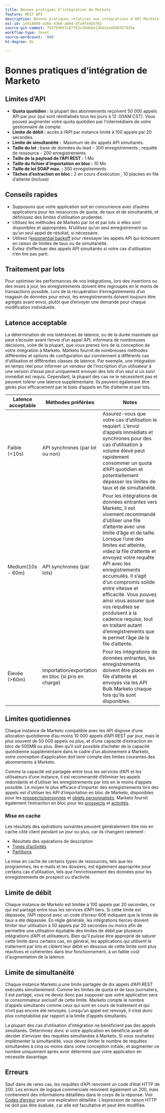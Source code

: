 ```yaml
---
title: Bonnes pratiques d’intégration de Marketo
feature: REST API
description: Bonnes pratiques relatives aux intégrations d’API Marketo concernant les quotas, les limites de débit et de simultanéité, les traitements par lots, l’importation et l’exportation en masse, la mise en cache et la planification de la latence.
exl-id: 1e418008-a36b-4366-a044-dfa9fe4b5f82
source-git-commit: 7557b9957c87f63c2646be13842ea450035792be
workflow-type: tm+mt
source-wordcount: '966'
ht-degree: 0%

---
```


# Bonnes pratiques d’intégration de Marketo

## Limites d’API

- **Quota quotidien :** la plupart des abonnements reçoivent 50 000 appels API par jour (qui sont réinitialisés tous les jours à 12 :00AM CST). Vous pouvez augmenter votre quota quotidien par l&#39;intermédiaire de votre gestionnaire de compte.
- **Limite de débit :** accès à l’API par instance limité à 100 appels par 20 secondes.
- **Limite de simultanéité :**  Maximum de dix appels API simultanés.
- **Taille du lot :** base de données du lead - 300 enregistrements ; requête de ressource - 200 enregistrements.
- **Taille de la payload de l’API REST :** 1 Mo
- **Taille du fichier d’importation en bloc :** 10 Mo
- **Taille de lot SOAP max. :** 300 enregistrements
- **Tâches d’extraction en bloc :** 2 en cours d’exécution ; 10 placées en file d’attente (incluse)

## Conseils rapides

- Supposons que votre application soit en concurrence avec d’autres applications pour les ressources de quota, de taux et de simultanéité, et définissez des limites d’utilisation prudentes.
- Utilisez les méthodes de Marketo par lot et par lots si elles sont disponibles et appropriées. N’utilisez qu’un seul enregistrement ou qu’un seul appel de résultat, si nécessaire.
- Utilisez l’[exponential backoff](https://en.wikipedia.org/wiki/Exponential_backoff) pour réessayer les appels API qui échouent en raison de limites de taux ou de simultanéité.
- Évitez d’effectuer des appels API simultanés si votre cas d’utilisation n’en tire pas parti.

## Traitement par lots

Pour optimiser les performances de vos intégrations, lors des insertions ou des mises à jour, les enregistrements doivent être regroupés en le moins de transactions possible. Lors de la récupération d’enregistrements d’un magasin de données pour envoi, les enregistrements doivent toujours être agrégés avant envoi, plutôt que d’envoyer une demande pour chaque modification individuelle.

## Latence acceptable

La détermination de vos tolérances de latence, ou de la durée maximale qui peut s’écouler avant l’envoi d’un appel API, informera de nombreuses décisions, voire de la plupart, que vous prenez lors de la conception de votre intégration à Marketo. Marketo fournit de nombreuses méthodes différentes et options de configuration qui conviennent à différents cas d’utilisation et différentes classes de latence. Par exemple, une intégration en temps réel pour informer un vendeur de l’inscription d’un utilisateur à une version d’essai peut uniquement envoyer des lots d’un seul si un suivi immédiat est requis. Cependant, la plupart des cas ne le nécessitent pas et peuvent tolérer une latence supplémentaire. Ils peuvent également être gérés plus efficacement par le biais d’appels en file d’attente et par lots.

| Latence acceptable | Méthodes préférées | Notes |
|---|---|---|
| Faible (&lt;10s) | API synchrones (par lot ou non) | Assurez-vous que votre cas d’utilisation le requiert. L’envoi d’appels immédiats et synchrones pour des cas d’utilisation à volume élevé peut rapidement consommer un quota d’API quotidien et potentiellement dépasser les limites de taux et de simultanéité. |
| Medium(10s - 60m) | API synchrones (par lots) | Pour les intégrations de données entrantes vers Marketo, il est vivement recommandé d’utiliser une file d’attente avec une limite d’âge et de taille. Lorsque l’une des limites est atteinte, videz la file d’attente et envoyez votre requête API avec les enregistrements accumulés. Il s’agit d’un compromis solide entre vitesse et efficacité. Vous pouvez ainsi vous assurer que vos requêtes se produisent à la cadence requise, tout en traitant autant d’enregistrements que le permet l’âge de la file d’attente. |
| Élevée (>60m) | Importation/exportation en bloc (si pris en charge) | Pour les intégrations de données entrantes, les enregistrements doivent être placés en file d’attente et envoyés via les API Bulk Marketo chaque fois qu’ils sont disponibles. |

## Limites quotidiennes

Chaque instance de Marketo compatible avec les API dispose d’une allocation quotidienne d’au moins 10 000 appels d’API REST par jour, mais le plus souvent de 50 000 appels ou plus, et d’une capacité d’extraction en bloc de 500MB ou plus. Bien qu’il soit possible d’acheter de la capacité quotidienne supplémentaire dans le cadre d’un abonnement à Marketo, votre conception d’application doit tenir compte des limites courantes des abonnements à Marketo.

Comme la capacité est partagée entre tous les services d’API et les utilisateurs d’une instance, il est recommandé d’éliminer les appels redondants et d’utiliser les enregistrements par lots en le moins d’appels possible. Le moyen le plus efficace d’importer des enregistrements lors des appels est d’utiliser les API d’importation en bloc de Marketo, disponibles pour les [prospects/personnes](https://developer.adobe.com/marketo-apis/api/mapi/#tag/Bulk-Import-Leads/operation/importLeadUsingPOST) et [objets personnalisés](https://developer.adobe.com/marketo-apis/api/mapi/#tag/Snippets/operation/createSnippetUsingPOST). Marketo fournit également l’extraction en bloc pour les [prospects](bulk-lead-extract.md) et [activités](bulk-activity-extract.md).

### Mise en cache

Les résultats des opérations suivantes peuvent généralement être mis en cache côté client pendant un jour ou plus, car ils changent rarement :

- Résultats des opérations de description
- [Types d’activités](https://developer.adobe.com/marketo-apis/api/mapi/#tag/Activities/operation/getAllActivityTypesUsingGET)
- [Partitions &#x200B;](https://developer.adobe.com/marketo-apis/api/mapi/#tag/Leads/operation/getLeadPartitionsUsingGET)

La mise en cache de certains types de ressources, tels que les programmes, les e-mails et les dossiers, est également appropriée pour certains cas d’utilisation, tels que l’enrichissement des données pour les enregistrements de prospect ou d’activité.

## Limite de débit

Chaque instance de Marketo est limitée à 100 appels par 20 secondes, ce qui est partagé entre tous les services d’API tiers. Si cette limite est dépassée, l’API répond avec un code d’erreur 606 indiquant que la limite de taux a été dépassée. En règle générale, les intégrations tierces doivent limiter leur utilisation à 50 appels par 20 secondes ou moins afin de permettre une utilisation équitable des limites de débit par plusieurs intégrations d’API et utilisateurs. Bien qu&#39;il puisse être approprié de saturer cette limite dans certains cas, en général, les applications qui utilisent le traitement par lots et ciblent leur débit en dessous de cette limite sont plus réactives et cohérentes dans leur fonctionnement, à un faible coût d&#39;augmentation de la latence.

## Limite de simultanéité

Chaque instance Marketo a une limite partagée de dix appels d’API REST exécutés simultanément. Comme les limites de quota et de taux journaliers, il est partagé, vous ne devez donc pas supposer que votre application sera le consommateur exclusif de cette limite. Marketo compte le nombre d’appels simultanés comme ceux qui sont en cours de traitement et qui n’ont pas encore été renvoyés. Lorsqu’un appel est renvoyé, il n’est donc plus comptabilisé par rapport à la limite d’appels simultanés.

La plupart des cas d’utilisation d’intégration ne bénéficient pas des appels simultanés. Déterminez donc si votre application en bénéficie avant de décider d’envoyer des requêtes simultanées à Marketo. Si vous souhaitez implémenter la simultanéité, vous devez limiter le nombre de requêtes simultanées à cinq ou moins dans votre conception initiale, et augmenter ce nombre uniquement après avoir déterminé que votre application en nécessite davantage.

## Erreurs

Sauf dans de rares cas, les requêtes d’API renvoient un code d’état HTTP de 200. Les erreurs de logique commerciale renvoient également un 200, mais contiennent des informations détaillées dans le corps de la réponse. Voir [Codes d’erreur](error-codes.md) pour une explication détaillée. L’expression de raison HTTP ne doit pas être évaluée, car elle est facultative et peut être modifiée.
